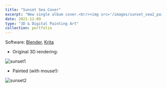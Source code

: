 ```yaml
---
title: "Sunset Sea Cover"
excerpt: "New single album cover.<br/><img src='/images/sunset_sea2_painted_2.png' width='60%'>"
date: 2021-12-09
type: "3D & Digital Painting Art"
collection: portfolio
---
```


Software: [Blender](https://blender.org), [Krita](https://krita.org)

- Original 3D rendering:

![sunset1](/images/sunset_sea2.png)

- Painted (with mouse!):

![sunset2](/images/sunset_sea2_painted_2.png)
